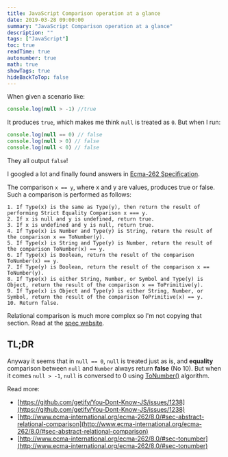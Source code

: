 ```yaml
---
title: JavaScript Comparison operation at a glance
date: 2019-03-28 09:00:00
summary: "JavaScript Comparison operation at a glance"
description: ""
tags: ["JavaScript"]
toc: true
readTime: true
autonumber: true
math: true
showTags: true
hideBackToTop: false
---
```


When given a scenario like:

```javascript
console.log(null > -1) //true
```

It produces `true`, which makes me think `null` is treated as `0`. But when I run:
```javascript
console.log(null == 0) // false
console.log(null > 0) // false
console.log(null < 0) // false
```
They all output `false`!

I googled a lot and finally found answers in [Ecma-262 Specification](http://www.ecma-international.org/ecma-262/8.0/#sec-abstract-equality-comparison).

The comparison `x == y`, where x and y are values, produces true or false. Such a comparison is performed as follows:
<!-- more -->
```text
1. If Type(x) is the same as Type(y), then return the result of performing Strict Equality Comparison x === y.
2. If x is null and y is undefined, return true.
3. If x is undefined and y is null, return true.
4. If Type(x) is Number and Type(y) is String, return the result of the comparison x == ToNumber(y).
5. If Type(x) is String and Type(y) is Number, return the result of the comparison ToNumber(x) == y.
6. If Type(x) is Boolean, return the result of the comparison ToNumber(x) == y.
7. If Type(y) is Boolean, return the result of the comparison x == ToNumber(y).
8. If Type(x) is either String, Number, or Symbol and Type(y) is Object, return the result of the comparison x == ToPrimitive(y).
9. If Type(x) is Object and Type(y) is either String, Number, or Symbol, return the result of the comparison ToPrimitive(x) == y.
10. Return false.
```

Relational comparison is much more complex so I'm not copying that section. Read at the [spec website](http://www.ecma-international.org/ecma-262/8.0/#sec-abstract-relational-comparison).

## TL;DR

Anyway it seems that in `null == 0`, `null` is treated just as is, and **equality** comparison between `null` and `Number` always return **false** (No 10).
But when it comes `null > -1`, `null` is conversed to 0 using [ToNumber()](http://www.ecma-international.org/ecma-262/8.0/#sec-tonumber) algorithm.

Read more:
* [https://github.com/getify/You-Dont-Know-JS/issues/1238](https://github.com/getify/You-Dont-Know-JS/issues/1238)
* [http://www.ecma-international.org/ecma-262/8.0/#sec-abstract-relational-comparison](http://www.ecma-international.org/ecma-262/8.0/#sec-abstract-relational-comparison)
* [http://www.ecma-international.org/ecma-262/8.0/#sec-tonumber](http://www.ecma-international.org/ecma-262/8.0/#sec-tonumber)
